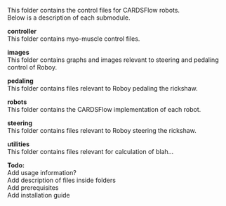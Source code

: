 This folder contains the control files for CARDSFlow robots. \
Below is a description of each submodule. 

**controller** \
This folder contains myo-muscle control files. 

**images** \
This folder contains graphs and images relevant to steering and pedaling control of Roboy.

**pedaling** \
This folder contains files relevant to Roboy pedaling the rickshaw. 

**robots** \
This folder contains the CARDSFlow implementation of each robot.

**steering**  \
This folder contains files relevant to Roboy steering the rickshaw.

**utilities** \
This folder contains files relevant for calculation of blah... 

**Todo:** \
Add usage information? \
Add description of files inside folders \
Add prerequisites \
Add installation guide 